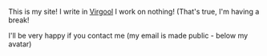This is my site!
I write in [Virgool](https://virgool.io/@3Pooia)
I work on nothing! (That's true, I'm having a break!

I'll be very happy if you contact me (my email is made public - below my avatar)

